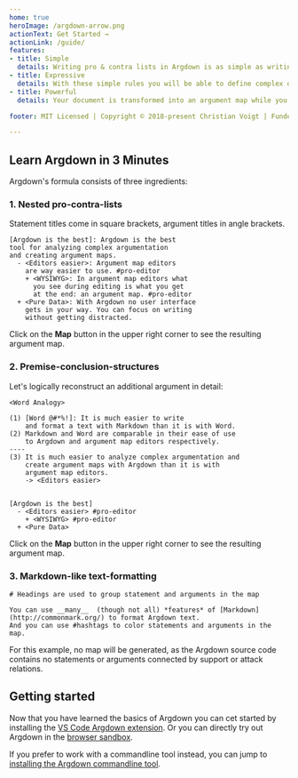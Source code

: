```yaml
---
home: true
heroImage: /argdown-arrow.png
actionText: Get Started →
actionLink: /guide/
features:
- title: Simple
  details: Writing pro & contra lists in Argdown is as simple as writing a twitter message. You don't have to learn anything new, except a few simple rules that will feel very natural. 
- title: Expressive
  details: With these simple rules you will be able to define complex dialectical relations between arguments or dive into the details of their logical premise-conclusion structures. 
- title: Powerful
  details: Your document is transformed into an argument map while you are typing. You can export your analysis as HTML, SVG, PDF, PNG or JSON. If that is not enough, you can easily extend Argdown with your own plugin.

footer: MIT Licensed | Copyright © 2018-present Christian Voigt | Funded by Debatelab, KIT Karlsuhe

---
```


## Learn Argdown in 3 Minutes

Argdown's formula consists of three ingredients:

### 1. Nested pro-contra-lists

Statement titles come in square brackets, argument titles in angle brackets.

```argdown
[Argdown is the best]: Argdown is the best 
tool for analyzing complex argumentation 
and creating argument maps.
  - <Editors easier>: Argument map editors 
    are way easier to use. #pro-editor
    + <WYSIWYG>: In argument map editors what 
      you see during editing is what you get 
      at the end: an argument map. #pro-editor
  + <Pure Data>: With Argdown no user interface 
    gets in your way. You can focus on writing 
    without getting distracted.
```

Click on the **Map** button in the upper right corner to see the resulting argument map.

### 2. Premise-conclusion-structures

Let's logically reconstruct an additional argument in detail:

```argdown
<Word Analogy>

(1) [Word @#*%!]: It is much easier to write 
    and format a text with Markdown than it is with Word.
(2) Markdown and Word are comparable in their ease of use 
    to Argdown and argument map editors respectively.
----
(3) It is much easier to analyze complex argumentation and 
    create argument maps with Argdown than it is with 
    argument map editors.
    -> <Editors easier>


[Argdown is the best]
  - <Editors easier> #pro-editor
    + <WYSIWYG> #pro-editor
  + <Pure Data>
```

Click on the **Map** button in the upper right corner to see the resulting argument map.

### 3. Markdown-like text-formatting

```argdown
# Headings are used to group statement and arguments in the map

You can use __many__  (though not all) *features* of [Markdown](http://commonmark.org/) to format Argdown text.
And you can use #hashtags to color statements and arguments in the map.
```

For this example, no map will be generated, as the Argdown source code contains no statements or arguments connected by support or attack relations.

## Getting started

Now that you have learned the basics of Argdown you can cet started by installing the [VS Code Argdown extension](/guide/installing-the-vscode-extension.html). Or you can directly try out Argdown in the [browser sandbox](https://christianvoigt.github.io/argdown/sandbox/).

If you prefer to work with a commandline tool instead, you can jump to [installing the Argdown commandline tool](/guide/installing-the-commandline-tool.html).
